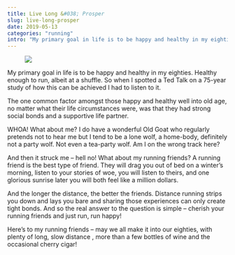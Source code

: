 ```yaml
---
title: Live Long &#038; Prosper
slug: live-long-prosper
date: 2019-05-13
categories: "running"
intro: "My primary goal in life is to be happy and healthy in my eighties. Healthy enough to run, albeit at  a shuffle. So when I spotted a Ted Talk on a 75-year study of how this can be achieved I had to listen to it."
---
```


<figure class="wp-block-image"><img src="http://res.cloudinary.com/dy6grlu8z/image/upload/v1558866413/eudqgef1czku6eselcik.jpg"/></figure>

<p>My primary goal in life is to be happy and healthy in my eighties. Healthy enough to run, albeit at  a shuffle. So when I spotted a Ted Talk on a 75-year study of how this can be achieved I had to listen to it.</p>

<p>The one common factor amongst those happy and healthy well into old age, no matter what their life circumstances were, was that they had strong social bonds and a supportive life partner.</p>

<p>WHOA! What about me? I do have a wonderful Old Goat who regularly pretends not to hear me but I tend to be a lone wolf, a home-body, definitely not a party wolf.  Not even a tea-party wolf. Am I on the wrong track here?</p>

<p>And then it struck me – hell no! What about my running friends? A running friend is the best type of friend. They will drag you out of bed on a winter’s morning, listen to your stories of woe, you will listen to theirs, and one glorious sunrise later you will both feel like a million dollars.</p>

<p>And the longer the distance, the better the friends. Distance running strips you down and lays you bare and sharing those experiences can only create tight bonds. And so the real answer to the question is simple – cherish your running friends and just run, run happy!</p>

<p>Here’s to my running friends – may we all make it into our eighties, with plenty of long, slow distance , more than a few bottles of wine and the occasional cherry cigar!</p>

<p></p>

<p></p>
